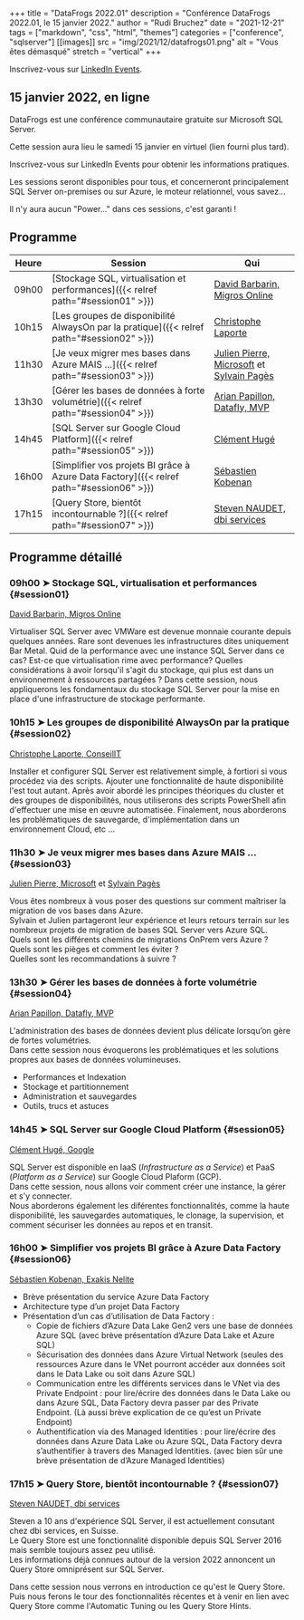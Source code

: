 +++
title = "DataFrogs 2022.01"
description = "Conférence DataFrogs 2022.01, le 15 janvier 2022."
author = "Rudi Bruchez"
date = "2021-12-21"
tags = ["markdown", "css", "html", "themes"]
categories = ["conference", "sqlserver"]
[[images]]
  src = "img/2021/12/datafrogs01.png"
  alt = "Vous êtes démasqué"
  stretch = "vertical"
+++

Inscrivez-vous sur [LinkedIn Events](https://www.linkedin.com/events/datafrogs2022-016866712325664120832/).

<!--more-->

## 15 janvier 2022, en ligne

DataFrogs est une conférence communautaire gratuite sur Microsoft SQL Server.

Cette session aura lieu le samedi 15 janvier en virtuel (lien fourni plus tard).

Inscrivez-vous sur LinkedIn Events pour obtenir les informations pratiques.

Les sessions seront disponibles pour tous, et concerneront principalement SQL Server on-premises ou sur Azure, le moteur relationnel, vous savez... 

Il n'y aura aucun "Power..." dans ces sessions, c'est garanti !

## Programme

Heure | Session | Qui
-------- | ------ | ------
09h00 | [Stockage SQL, virtualisation et performances]({{< relref path="#session01" >}}) | [David Barbarin, Migros Online](https://www.linkedin.com/in/mikedavem/)
10h15 | [Les groupes de disponibilité AlwaysOn par la pratique]({{< relref path="#session02" >}}) | [Christophe Laporte](https://www.linkedin.com/in/christophelaporte/)
11h30 | [Je veux migrer mes bases dans Azure MAIS …]({{< relref path="#session03" >}}) | [Julien Pierre, Microsoft](https://www.linkedin.com/in/julien-pierre-15782127/) et [Sylvain Pagès](https://www.linkedin.com/in/sylvain-pag%C3%A8s-2b5170107/)
13h30 | [Gérer les bases de données à forte volumétrie]({{< relref path="#session04" >}}) | [Arian Papillon, Datafly, MVP](https://www.linkedin.com/in/arianpapillon/)
14h45 | [SQL Server sur Google Cloud Platform]({{< relref path="#session05" >}}) | [Clément Hugé](https://www.linkedin.com/in/clementhuge/)
16h00 | [Simplifier vos projets BI grâce à Azure Data Factory]({{< relref path="#session06" >}}) | [Sébastien Kobenan](https://www.linkedin.com/in/sebastien-kobenan/)
17h15 | [Query Store, bientôt incontournable ?]({{< relref path="#session07" >}}) | [Steven NAUDET, dbi services](https://www.linkedin.com/in/steven-naudet-aa540158/)

## Programme détaillé

### 09h00 &#10148; Stockage SQL, virtualisation et performances {#session01}

[David Barbarin, Migros Online](https://www.linkedin.com/in/mikedavem/)

Virtualiser SQL Server avec VMWare est devenue monnaie courante depuis quelques années. Rare sont devenues les infrastructures dites uniquement Bar Metal. Quid de la performance avec une instance SQL Server dans ce cas? Est-ce que virtualisation rime avec performance? Quelles considérations à avoir lorsqu'il s'agit du stockage, qui plus est dans un environnement à ressources partagées ? Dans cette session, nous appliquerons les fondamentaux du stockage SQL Server pour la mise en place d'une infrastructure de stockage performante.

### 10h15 &#10148; Les groupes de disponibilité AlwaysOn par la pratique {#session02}

[Christophe Laporte, ConseilIT](https://www.linkedin.com/in/christophelaporte/)

Installer et configurer SQL Server est relativement simple, à fortiori si vous procédez via des scripts.
Ajouter une fonctionnalité de haute disponibilité l'est tout autant.
Après avoir abordé les principes théoriques du cluster et des groupes de disponibilités, nous utiliserons des scripts PowerShell afin d'effectuer une mise en œuvre automatisée.
Finalement, nous aborderons les problématiques de sauvegarde, d'implémentation dans un environnement Cloud, etc …

### 11h30 &#10148; Je veux migrer mes bases dans Azure MAIS … {#session03}

[Julien Pierre, Microsoft](https://www.linkedin.com/in/julien-pierre-15782127/) et [Sylvain Pagès](https://www.linkedin.com/in/sylvain-pag%C3%A8s-2b5170107/)

Vous êtes nombreux à vous poser des questions sur comment maîtriser la migration de vos bases dans Azure.  
Sylvain et Julien partageront leur expérience et leurs retours terrain sur les nombreux projets de migration de bases SQL Server vers Azure SQL.  
Quels sont les différents chemins de migrations OnPrem vers Azure ?  
Quels sont les pièges et comment les éviter ?  
Quelles sont les recommandations à suivre ?

### 13h30 &#10148; Gérer les bases de données à forte volumétrie {#session04}

[Arian Papillon, Datafly, MVP](https://www.linkedin.com/in/arianpapillon/)

L'administration des bases de données devient plus délicate lorsqu’on gère de fortes volumétries.  
Dans cette session nous évoquerons les problématiques et les solutions propres aux bases de données volumineuses.

- Performances et Indexation
- Stockage et partitionnement
- Administration et sauvegardes
- Outils, trucs et astuces

### 14h45 &#10148; SQL Server sur Google Cloud Platform {#session05}

[Clément Hugé, Google](https://www.linkedin.com/in/clementhuge/)

SQL Server est disponible en IaaS (*Infrastructure as a Service*) et PaaS (*Platform as a Service*) sur Google Cloud Plaform (GCP).  
Dans cette session, nous allons voir comment créer une instance, la gérer et s'y connecter.  
Nous aborderons également les diférentes fonctionnalités, comme la haute disponibilité, les sauvegardes automatiques, le clonage, la supervision, et comment sécuriser les données au repos et en transit.

### 16h00 &#10148; Simplifier vos projets BI grâce à Azure Data Factory {#session06}

[Sébastien Kobenan, Exakis Nelite](https://www.linkedin.com/in/sebastien-kobenan/)

- Brève présentation du service Azure Data Factory
-	Architecture type d’un projet Data Factory
-	Présentation d’un cas d’utilisation de Data Factory :
    - Copie de fichiers d’Azure Data Lake Gen2 vers une base de données Azure SQL (avec brève présentation d’Azure Data Lake et Azure SQL)
    - Sécurisation des données dans Azure Virtual Network (seules des ressources Azure dans le VNet pourront accéder aux données soit dans le Data Lake ou soit dans Azure SQL)
    - Communication entre les différents services dans le VNet via des Private Endpoint : pour lire/écrire des données dans le Data Lake ou dans Azure SQL, Data Factory devra passer par des Private Endpoint. (Là aussi brève explication de ce qu’est un Private Endpoint)
    - Authentification via des Managed Identities : pour lire/écrire des données dans Azure Data Lake ou Azure SQL, Data Factory devra s’authentifier à travers des Managed Identities. (avec bien sûr une brève présentation de d’Azure Managed Identities)

### 17h15 &#10148; Query Store, bientôt incontournable ? {#session07}

[Steven NAUDET, dbi services](https://www.linkedin.com/in/steven-naudet-aa540158/)

Steven a 10 ans d'expérience SQL Server, il est actuellement consutant chez dbi services, en Suisse.  
Le Query Store est une fonctionnalité disponible depuis SQL Server 2016 mais semble toujours assez peu utilisé.  
Les informations déjà connues autour de la version 2022 annoncent un Query Store omniprésent sur SQL Server.

Dans cette session nous verrons en introduction ce qu'est le Query Store. Puis nous ferons le tour des fonctionnalités récentes et à venir en lien avec Query Store comme l'Automatic Tuning ou les Query Store Hints.